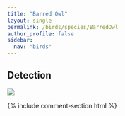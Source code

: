 ```yaml
---
title: "Barred Owl"
layout: single
permalink: /birds/species/BarredOwl
author_profile: false
sidebar:
  nav: "birds"
---
```


<h2>Detection</h2>

<img src="https://beallen.github.io/DevelopmentWebsite/assets/images/birds/BarredOwl/det.jpg">

{% include comment-section.html %}
